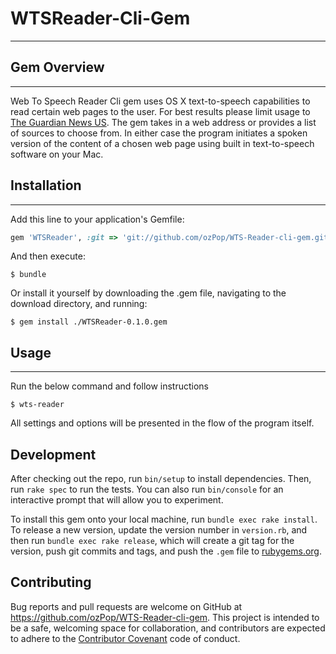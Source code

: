 # WTSReader-Cli-Gem

----

## Gem Overview

----

Web To Speech Reader Cli gem uses OS X text-to-speech capabilities to read
certain web pages to the user.
For best results please limit usage to [The Guardian News US](https://www.theguardian.com/us).
The gem takes in a web address or provides a list of sources to choose from. 
In either case the program initiates a spoken version of the content of a chosen 
web page using built in text-to-speech software on your Mac.

## Installation

----

Add this line to your application's Gemfile:

```ruby
gem 'WTSReader', :git => 'git://github.com/ozPop/WTS-Reader-cli-gem.git'
```

And then execute:

    $ bundle

Or install it yourself by downloading the .gem file, navigating to the download directory,  and running:

    $ gem install ./WTSReader-0.1.0.gem

## Usage

----

Run the below command and follow instructions

```
$ wts-reader
```
All settings and options will be presented in the flow of the program itself.

## Development

After checking out the repo, run `bin/setup` to install dependencies. Then, run `rake spec` to run the tests. You can also run `bin/console` for an interactive prompt that will allow you to experiment.

To install this gem onto your local machine, run `bundle exec rake install`. To release a new version, update the version number in `version.rb`, and then run `bundle exec rake release`, which will create a git tag for the version, push git commits and tags, and push the `.gem` file to [rubygems.org](https://rubygems.org).

## Contributing

Bug reports and pull requests are welcome on GitHub at https://github.com/ozPop/WTS-Reader-cli-gem. This project is intended to be a safe, welcoming space for collaboration, and contributors are expected to adhere to the [Contributor Covenant](http://contributor-covenant.org) code of conduct.

